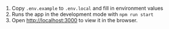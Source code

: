 1. Copy `.env.example` to `.env.local` and fill in environment values
2. Runs the app in the development mode with `npm run start`
3. Open [http://localhost:3000](http://localhost:3000) to view it in the browser.
